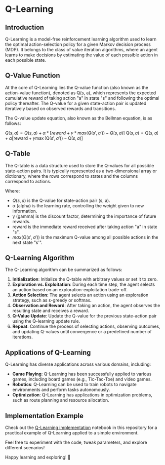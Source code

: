 # Q-Learning

## Introduction

Q-Learning is a model-free reinforcement learning algorithm used to learn the optimal action-selection policy for a given Markov decision process (MDP). It belongs to the class of value iteration algorithms, where an agent learns to make decisions by estimating the value of each possible action in each possible state.

## Q-Value Function

At the core of Q-Learning lies the Q-value function (also known as the action-value function), denoted as Q(s, a), which represents the expected cumulative reward of taking action "a" in state "s" and following the optimal policy thereafter. The Q-value for a given state-action pair is updated iteratively based on observed rewards and transitions.

The Q-value update equation, also known as the Bellman equation, is as follows:

$Q(s, a) = Q(s, a) + α * [reward + γ * max(Q(s', a')) - Q(s, a)]$
$\text{Q}(s, a) = \text{Q}(s, a) + \alpha \left[ \text{reward} + \gamma \max(\text{Q}(s', a')) - \text{Q}(s, a) \right]$


## Q-Table

The Q-table is a data structure used to store the Q-values for all possible state-action pairs. It is typically represented as a two-dimensional array or dictionary, where the rows correspond to states and the columns correspond to actions.

Where:

- $Q(s, a)$ is the Q-value for state-action pair (s, a).
- α (alpha) is the learning rate, controlling the weight given to new information.
- γ (gamma) is the discount factor, determining the importance of future rewards.
- reward is the immediate reward received after taking action "a" in state "s".
- $max(Q(s', a'))$ is the maximum Q-value among all possible actions in the next state "s'".

## Q-Learning Algorithm

The Q-Learning algorithm can be summarized as follows:

1. **Initialization**: Initialize the Q-table with arbitrary values or set it to zero.
2. **Exploration vs. Exploitation**: During each time step, the agent selects an action based on an exploration-exploitation trade-off.
3. **Action Selection**: The agent selects an action using an exploration strategy, such as ε-greedy or softmax.
4. **Observation and Reward**: After taking an action, the agent observes the resulting state and receives a reward.
5. **Q-Value Update**: Update the Q-value for the previous state-action pair using the Q-learning update rule.
6. **Repeat**: Continue the process of selecting actions, observing outcomes, and updating Q-values until convergence or a predefined number of iterations.

## Applications of Q-Learning

Q-Learning has diverse applications across various domains, including:

- **Game Playing**: Q-Learning has been successfully applied to various games, including board games (e.g., Tic-Tac-Toe) and video games.
- **Robotics**: Q-Learning can be used to train robots to navigate environments and perform tasks autonomously.
- **Optimization**: Q-Learning has applications in optimization problems, such as route planning and resource allocation.

## Implementation Example

Check out the [Q-Learning implementation](Q_Learning_Implementation.ipynb) notebook in this repository for a practical example of Q-Learning applied to a simple environment.

Feel free to experiment with the code, tweak parameters, and explore different scenarios!

Happy learning and exploring! 🤖
